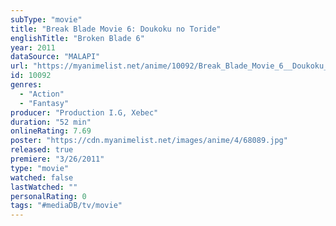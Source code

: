```yaml
---
subType: "movie"
title: "Break Blade Movie 6: Doukoku no Toride"
englishTitle: "Broken Blade 6"
year: 2011
dataSource: "MALAPI"
url: "https://myanimelist.net/anime/10092/Break_Blade_Movie_6__Doukoku_no_Toride"
id: 10092
genres: 
  - "Action"
  - "Fantasy"
producer: "Production I.G, Xebec"
duration: "52 min"
onlineRating: 7.69
poster: "https://cdn.myanimelist.net/images/anime/4/68089.jpg"
released: true
premiere: "3/26/2011"
type: "movie"
watched: false
lastWatched: ""
personalRating: 0
tags: "#mediaDB/tv/movie"
---
```

